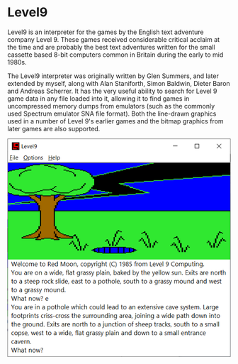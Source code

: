 # Level9

Level9 is an interpreter for the games by the English text adventure company Level 9. These games received considerable critical acclaim at the time and are probably the best text adventures written for the small cassette based 8-bit computers common in Britain during the early to mid 1980s.

The Level9 interpreter was originally written by Glen Summers, and later extended by myself, along with Alan Staniforth, Simon Baldwin, Dieter Baron and Andreas Scherrer. It has the very useful ability to search for Level 9 game data in any file loaded into it, allowing it to find games in uncompressed memory dumps from emulators (such as the commonly used Spectrum emulator SNA file format). Both the line-drawn graphics used in a number of Level 9's earlier games and the bitmap graphics from later games are also supported.

![Level9 playing Red Moon](Red%20Moon.png)
